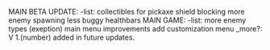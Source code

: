MAIN BETA UPDATE:
-list:
         collectibles for pickaxe
         shield blocking
         more enemy spawning
         less buggy healthbars
MAIN GAME:
-list:
         more enemy types (exeption)
         main menu improvements
         add customization menu
_more?:
         V 1.(number)
         added in future updates.